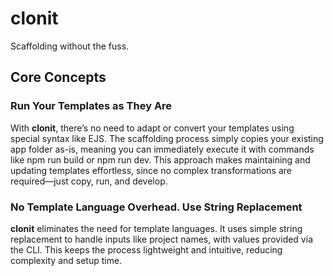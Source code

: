 # clonit

Scaffolding without the fuss.

## Core Concepts

### Run Your Templates as They Are

With **clonit**, there’s no need to adapt or convert your templates using special syntax like EJS. The scaffolding process simply copies your existing app folder as-is, meaning you can immediately execute it with commands like npm run build or npm run dev. This approach makes maintaining and updating templates effortless, since no complex transformations are required—just copy, run, and develop.

### No Template Language Overhead. Use String Replacement

**clonit** eliminates the need for template languages. It uses simple string replacement to handle inputs like project names, with values provided via the CLI. This keeps the process lightweight and intuitive, reducing complexity and setup time.
